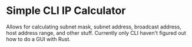 <p>
    <h1>        
        Simple CLI IP Calculator
    </h1>
</p>
<p>
    Allows for calculating subnet mask, subnet address, broadcast address, host address range, and other stuff.
Currently only CLI haven't figured out how to do a GUI with Rust.
</p>
